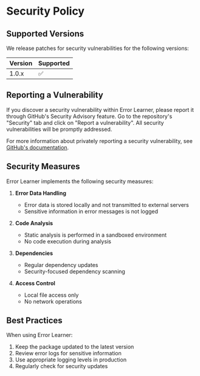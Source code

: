# Security Policy

## Supported Versions

We release patches for security vulnerabilities for the following versions:

| Version | Supported          |
| ------- | ------------------ |
| 1.0.x   | :white_check_mark: |

## Reporting a Vulnerability

If you discover a security vulnerability within Error Learner, please report it through GitHub's Security Advisory feature. Go to the repository's "Security" tab and click on "Report a vulnerability". All security vulnerabilities will be promptly addressed.

For more information about privately reporting a security vulnerability, see [GitHub's documentation](https://docs.github.com/en/code-security/security-advisories/guidance-on-reporting-and-writing/privately-reporting-a-security-vulnerability).

## Security Measures

Error Learner implements the following security measures:

1. **Error Data Handling**
   - Error data is stored locally and not transmitted to external servers
   - Sensitive information in error messages is not logged

2. **Code Analysis**
   - Static analysis is performed in a sandboxed environment
   - No code execution during analysis

3. **Dependencies**
   - Regular dependency updates
   - Security-focused dependency scanning

4. **Access Control**
   - Local file access only
   - No network operations

## Best Practices

When using Error Learner:

1. Keep the package updated to the latest version
2. Review error logs for sensitive information
3. Use appropriate logging levels in production
4. Regularly check for security updates 